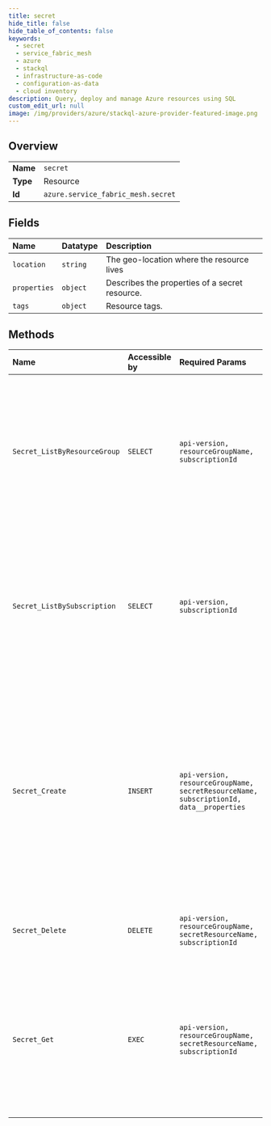 ```yaml
---
title: secret
hide_title: false
hide_table_of_contents: false
keywords:
  - secret
  - service_fabric_mesh
  - azure    
  - stackql
  - infrastructure-as-code
  - configuration-as-data
  - cloud inventory
description: Query, deploy and manage Azure resources using SQL
custom_edit_url: null
image: /img/providers/azure/stackql-azure-provider-featured-image.png
---
```

  
    

## Overview
<table><tbody>
<tr><td><b>Name</b></td><td><code>secret</code></td></tr>
<tr><td><b>Type</b></td><td>Resource</td></tr>
<tr><td><b>Id</b></td><td><code>azure.service_fabric_mesh.secret</code></td></tr>
</tbody></table>

## Fields
| Name | Datatype | Description |
|:-----|:---------|:------------|
| `location` | `string` | The geo-location where the resource lives |
| `properties` | `object` | Describes the properties of a secret resource. |
| `tags` | `object` | Resource tags. |
## Methods
| Name | Accessible by | Required Params | Description |
|:-----|:--------------|:----------------|:------------|
| `Secret_ListByResourceGroup` | `SELECT` | `api-version, resourceGroupName, subscriptionId` | Gets the information about all secret resources in a given resource group. The information include the description and other properties of the Secret. |
| `Secret_ListBySubscription` | `SELECT` | `api-version, subscriptionId` | Gets the information about all secret resources in a given resource group. The information include the description and other properties of the secret. |
| `Secret_Create` | `INSERT` | `api-version, resourceGroupName, secretResourceName, subscriptionId, data__properties` | Creates a secret resource with the specified name, description and properties. If a secret resource with the same name exists, then it is updated with the specified description and properties. |
| `Secret_Delete` | `DELETE` | `api-version, resourceGroupName, secretResourceName, subscriptionId` | Deletes the secret resource identified by the name. |
| `Secret_Get` | `EXEC` | `api-version, resourceGroupName, secretResourceName, subscriptionId` | Gets the information about the secret resource with the given name. The information include the description and other properties of the secret. |
